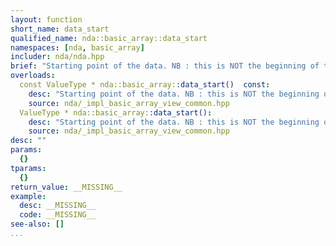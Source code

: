 ```yaml
---
layout: function
short_name: data_start
qualified_name: nda::basic_array::data_start
namespaces: [nda, basic_array]
includer: nda/nda.hpp
brief: "Starting point of the data. NB : this is NOT the beginning of the memory block for a view in general"
overloads:
  const ValueType * nda::basic_array::data_start()  const:
    desc: "Starting point of the data. NB : this is NOT the beginning of the memory block for a view in general"
    source: nda/_impl_basic_array_view_common.hpp
  ValueType * nda::basic_array::data_start():
    desc: "Starting point of the data. NB : this is NOT the beginning of the memory block for a view in general"
    source: nda/_impl_basic_array_view_common.hpp
desc: ""
params:
  {}
tparams:
  {}
return_value: __MISSING__
example:
  desc: __MISSING__
  code: __MISSING__
see-also: []
...
```


